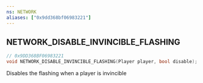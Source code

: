 ```yaml
---
ns: NETWORK
aliases: ["0x9dd368bf06983221"]
---
```

## NETWORK_DISABLE_INVINCIBLE_FLASHING

```c
// 0x9DD368BF06983221
void NETWORK_DISABLE_INVINCIBLE_FLASHING(Player player, bool disable);
```

Disables the flashing when a player is invincible

